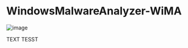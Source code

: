 # WindowsMalwareAnalyzer-WiMA

![image](https://github.com/resposo/WiMA/assets/86822730/562c9918-45d8-4df9-b5f2-f1c27407b4e5)


TEXT TESST
